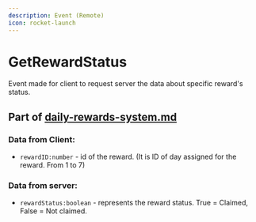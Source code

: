 ```yaml
---
description: Event (Remote)
icon: rocket-launch
---
```


# GetRewardStatus

Event made for client to request server the data about specific reward's status.

## Part of [daily-rewards-system.md](../../../../systems/systems/rewards/daily-rewards-system.md "mention")

### Data from Client:

* `rewardID:number` - id of the reward. (It is ID of day assigned for the reward. From 1 to 7)

### Data from server:

* `rewardStatus:boolean` - represents the reward status. True = Claimed, False = Not claimed.
